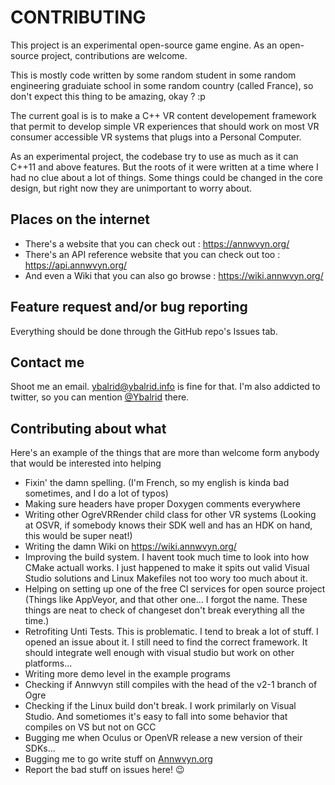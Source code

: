 # CONTRIBUTING
This project is an experimental open-source game engine. As an open-source project, contributions are welcome. 

This is mostly code written by some random student in some random engineering graduiate school in some random country (called France), so don't expect this thing to be amazing, okay ? :p

The current goal is is to make a C++ VR content developement framework that permit to develop simple VR experiences that should work on most VR consumer accessible VR systems that plugs into a Personal Computer.

As an experimental project, the codebase try to use as much as it can C++11 and above features. But the roots of it were written at a time where I had no clue about a lot of things. Some things could be changed in the core design, but right now they are unimportant to worry about.

## Places on the internet

- There's a website that you can check out : https://annwvyn.org/
- There's an API reference website that you can check out too : https://api.annwvyn.org/
- And even a Wiki that you can also go browse : https://wiki.annwvyn.org/

## Feature request and/or bug reporting

Everything should be done through the GitHub repo's Issues tab.

## Contact me

Shoot me an email. ybalrid@ybalrid.info is fine for that. I'm also addicted to twitter, so you can mention [@Ybalrid](https://twitter.com/Ybalrid) there. 

## Contributing about what

Here's an example of the things that are more than welcome form anybody that would be interested into helping

- Fixin' the damn spelling. (I'm French, so my english is kinda bad sometimes, and I do a lot of typos)
- Making sure headers have proper Doxygen comments everywhere
- Writing other OgreVRRender child class for other VR systems (Looking at OSVR, if somebody knows their SDK well and has an HDK on hand, this would be super neat!)
- Writing the damn Wiki on https://wiki.annwvyn.org/
- Improving the build system. I havent took much time to look into how CMake actuall works. I just happened to make it spits out valid Visual Studio solutions and Linux Makefiles not too wory too much about it.
- Helping on setting up one of the free CI services for open source project (Things like AppVeyor, and that other one... I forgot the name. These things are neat to check of changeset don't break everything all the time.)
- Retrofiting Unti Tests. This is problematic. I tend to break a lot of stuff. I opened an issue about it. I still need to find the correct framework. It should integrate well enough with visual studio but work on other platforms...
- Writing more demo level in the example programs
- Checking if Annwvyn still compiles with the head of the v2-1 branch of Ogre
- Checking if the Linux build don't break. I work primilarly on Visual Studio. And sometiomes it's easy to fall into some behavior that compiles on VS but not on GCC
- Bugging me when Oculus or OpenVR release a new version of their SDKs...
- Bugging me to go write stuff on [Annwvyn.org](https://Annwvyn.org)
- Report the bad stuff on issues here! :wink:

